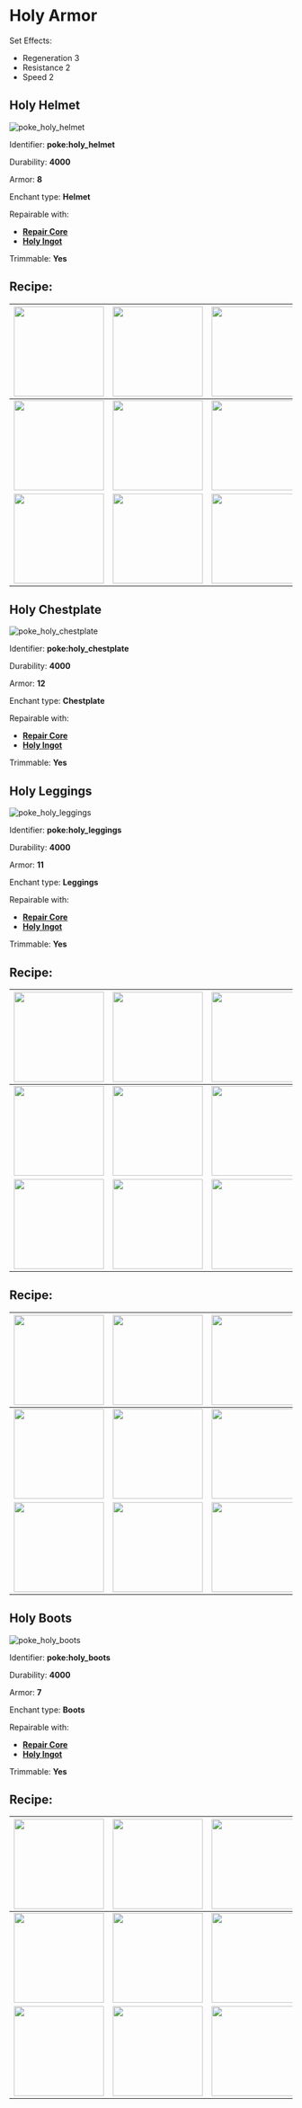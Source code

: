 # Holy Armor

Set Effects:
* Regeneration 3
* Resistance 2
* Speed 2

## Holy Helmet
![poke_holy_helmet](https://github.com/ItsMePok/PFE/assets/136857747/7ed92578-774d-4c87-9c03-8001537844fc)

Identifier: **poke:holy_helmet**

Durability: **4000**

Armor: **8**

Enchant type: **Helmet**

Repairable with:
* **[Repair Core](https://pfewiki.gitbook.io/home/items/cores/repair-core)**
* **[Holy Ingot](https://github.com/ItsMePok/PFE/wiki/Holy-Ingot)**

Trimmable: **Yes**

## Recipe:

|<a href="https://github.com/ItsMePok/PFE/wiki/Holy-Block"><img src="https://github.com/user-attachments/assets/0e75ca66-3000-4b89-b0c0-766af99e9002" width="160"/></a>|<a href="https://github.com/ItsMePok/PFE/wiki/Holy-Block"><img src="https://github.com/user-attachments/assets/0e75ca66-3000-4b89-b0c0-766af99e9002" width="160"/></a>|<a href="https://github.com/ItsMePok/PFE/wiki/Holy-Block"><img src="https://github.com/user-attachments/assets/0e75ca66-3000-4b89-b0c0-766af99e9002" width="160"/></a>|
|---|---|---|
|<a href="https://github.com/ItsMePok/PFE/wiki/Holy-Block"><img src="https://github.com/user-attachments/assets/0e75ca66-3000-4b89-b0c0-766af99e9002" width="160"/></a>|<a href="https://github.com/ItsMePok/PFE/wiki/Diamond-Upgrade-Core"><img src="https://github.com/ItsMePok/PFE/assets/136857747/cd2e69eb-3e99-470c-89c4-ddf91c05de21" width="160"/></a>|<a href="https://github.com/ItsMePok/PFE/wiki/Holy-Block"><img src="https://github.com/user-attachments/assets/0e75ca66-3000-4b89-b0c0-766af99e9002" width="160"/></a>|
|<a href="https://github.com/ItsMePok/PFE/wiki/Holy-Block"><img src="https://github.com/user-attachments/assets/0e75ca66-3000-4b89-b0c0-766af99e9002" width="160"/></a>|<a href="https://github.com/ItsMePok/PFE/wiki/Onyx-Armor#onyx-helmet"><img src="https://github.com/ItsMePok/PFE/assets/136857747/67d636be-f03e-4624-8604-525a105cffbf" width="160"/></a>|<a href="https://github.com/ItsMePok/PFE/wiki/Holy-Block"><img src="https://github.com/user-attachments/assets/0e75ca66-3000-4b89-b0c0-766af99e9002" width="160"/></a>|

## Holy Chestplate
![poke_holy_chestplate](https://github.com/ItsMePok/PFE/assets/136857747/33f98e47-a8b1-4a42-82bb-19195a846782)

Identifier: **poke:holy_chestplate**

Durability: **4000**

Armor: **12**

Enchant type: **Chestplate**

Repairable with:
* **[Repair Core](https://pfewiki.gitbook.io/home/items/cores/repair-core)**
* **[Holy Ingot](https://github.com/ItsMePok/PFE/wiki/Holy-Ingot)**

Trimmable: **Yes**


## Holy Leggings
![poke_holy_leggings](https://github.com/ItsMePok/PFE/assets/136857747/825a7674-f048-46b2-923c-69cba433ad3b)

Identifier: **poke:holy_leggings**

Durability: **4000**

Armor: **11**

Enchant type: **Leggings**

Repairable with:
* **[Repair Core](https://pfewiki.gitbook.io/home/items/cores/repair-core)**
* **[Holy Ingot](https://github.com/ItsMePok/PFE/wiki/Holy-Ingot)**

Trimmable: **Yes**

## Recipe:

|<a href="https://github.com/ItsMePok/PFE/wiki/Holy-Block"><img src="https://github.com/user-attachments/assets/0e75ca66-3000-4b89-b0c0-766af99e9002" width="160"/></a>|<a href="https://github.com/ItsMePok/PFE/wiki/Holy-Block"><img src="https://github.com/user-attachments/assets/0e75ca66-3000-4b89-b0c0-766af99e9002" width="160"/></a>|<a href="https://github.com/ItsMePok/PFE/wiki/Holy-Block"><img src="https://github.com/user-attachments/assets/0e75ca66-3000-4b89-b0c0-766af99e9002" width="160"/></a>|
|---|---|---|
|<a href="https://github.com/ItsMePok/PFE/wiki/Holy-Block"><img src="https://github.com/user-attachments/assets/0e75ca66-3000-4b89-b0c0-766af99e9002" width="160"/></a>|<a href="https://github.com/ItsMePok/PFE/wiki/Diamond-Upgrade-Core"><img src="https://github.com/ItsMePok/PFE/assets/136857747/cd2e69eb-3e99-470c-89c4-ddf91c05de21" width="160"/></a>|<a href="https://github.com/ItsMePok/PFE/wiki/Holy-Block"><img src="https://github.com/user-attachments/assets/0e75ca66-3000-4b89-b0c0-766af99e9002" width="160"/></a>|
|<a href="https://github.com/ItsMePok/PFE/wiki/Holy-Block"><img src="https://github.com/user-attachments/assets/0e75ca66-3000-4b89-b0c0-766af99e9002" width="160"/></a>|<a href="https://github.com/ItsMePok/PFE/wiki/Onyx-Armor#onyx-chestplate"><img src="https://github.com/ItsMePok/PFE/assets/136857747/ffa82cc1-a435-440f-a9e5-f74855d1722d" width="160"/></a>|<a href="https://github.com/ItsMePok/PFE/wiki/Holy-Block"><img src="https://github.com/user-attachments/assets/0e75ca66-3000-4b89-b0c0-766af99e9002" width="160"/></a>|

## Recipe:

|<a href="https://github.com/ItsMePok/PFE/wiki/Holy-Block"><img src="https://github.com/user-attachments/assets/0e75ca66-3000-4b89-b0c0-766af99e9002" width="160"/></a>|<a href="https://github.com/ItsMePok/PFE/wiki/Holy-Block"><img src="https://github.com/user-attachments/assets/0e75ca66-3000-4b89-b0c0-766af99e9002" width="160"/></a>|<a href="https://github.com/ItsMePok/PFE/wiki/Holy-Block"><img src="https://github.com/user-attachments/assets/0e75ca66-3000-4b89-b0c0-766af99e9002" width="160"/></a>|
|---|---|---|
|<a href="https://github.com/ItsMePok/PFE/wiki/Holy-Block"><img src="https://github.com/user-attachments/assets/0e75ca66-3000-4b89-b0c0-766af99e9002" width="160"/></a>|<a href="https://github.com/ItsMePok/PFE/wiki/Diamond-Upgrade-Core"><img src="https://github.com/ItsMePok/PFE/assets/136857747/cd2e69eb-3e99-470c-89c4-ddf91c05de21" width="160"/></a>|<a href="https://github.com/ItsMePok/PFE/wiki/Holy-Block"><img src="https://github.com/user-attachments/assets/0e75ca66-3000-4b89-b0c0-766af99e9002" width="160"/></a>|
|<a href="https://github.com/ItsMePok/PFE/wiki/Holy-Block"><img src="https://github.com/user-attachments/assets/0e75ca66-3000-4b89-b0c0-766af99e9002" width="160"/></a>|<a href="https://github.com/ItsMePok/PFE/wiki/Onyx-Armor#onyx-leggings"><img src="https://github.com/ItsMePok/PFE/assets/136857747/47cd129b-a1d4-4fd1-8977-3ab4b3e88767" width="160"/></a>|<a href="https://github.com/ItsMePok/PFE/wiki/Holy-Block"><img src="https://github.com/user-attachments/assets/0e75ca66-3000-4b89-b0c0-766af99e9002" width="160"/></a>|

## Holy Boots
![poke_holy_boots](https://github.com/ItsMePok/PFE/assets/136857747/105ca767-f943-4e0b-bbcc-2edbfc296469)

Identifier: **poke:holy_boots**

Durability: **4000**

Armor: **7**

Enchant type: **Boots**

Repairable with:
* **[Repair Core](https://pfewiki.gitbook.io/home/items/cores/repair-core)**
* **[Holy Ingot](https://github.com/ItsMePok/PFE/wiki/Holy-Ingot)**

Trimmable: **Yes**

## Recipe:

|<a href="https://github.com/ItsMePok/PFE/wiki/Holy-Block"><img src="https://github.com/user-attachments/assets/0e75ca66-3000-4b89-b0c0-766af99e9002" width="160"/></a>|<a href="https://github.com/ItsMePok/PFE/wiki/Holy-Block"><img src="https://github.com/user-attachments/assets/0e75ca66-3000-4b89-b0c0-766af99e9002" width="160"/></a>|<a href="https://github.com/ItsMePok/PFE/wiki/Holy-Block"><img src="https://github.com/user-attachments/assets/0e75ca66-3000-4b89-b0c0-766af99e9002" width="160"/></a>|
|---|---|---|
|<a href="https://github.com/ItsMePok/PFE/wiki/Holy-Block"><img src="https://github.com/user-attachments/assets/0e75ca66-3000-4b89-b0c0-766af99e9002" width="160"/></a>|<a href="https://github.com/ItsMePok/PFE/wiki/Diamond-Upgrade-Core"><img src="https://github.com/ItsMePok/PFE/assets/136857747/cd2e69eb-3e99-470c-89c4-ddf91c05de21" width="160"/></a>|<a href="https://github.com/ItsMePok/PFE/wiki/Holy-Block"><img src="https://github.com/user-attachments/assets/0e75ca66-3000-4b89-b0c0-766af99e9002" width="160"/></a>|
|<a href="https://github.com/ItsMePok/PFE/wiki/Holy-Block"><img src="https://github.com/user-attachments/assets/0e75ca66-3000-4b89-b0c0-766af99e9002" width="160"/></a>|<a href="https://github.com/ItsMePok/PFE/wiki/Onyx-Armor#onyx-boots"><img src="https://github.com/ItsMePok/PFE/assets/136857747/f1dba4a6-8ff1-4f49-a68b-20b6fcd34ce6" width="160"/></a>|<a href="https://github.com/ItsMePok/PFE/wiki/Holy-Block"><img src="https://github.com/user-attachments/assets/0e75ca66-3000-4b89-b0c0-766af99e9002" width="160"/></a>|